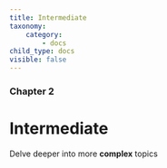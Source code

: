 ```yaml
---
title: Intermediate
taxonomy:
    category:
        - docs
child_type: docs
visible: false
---
```


### Chapter 2

# Intermediate

Delve deeper into more **complex** topics

